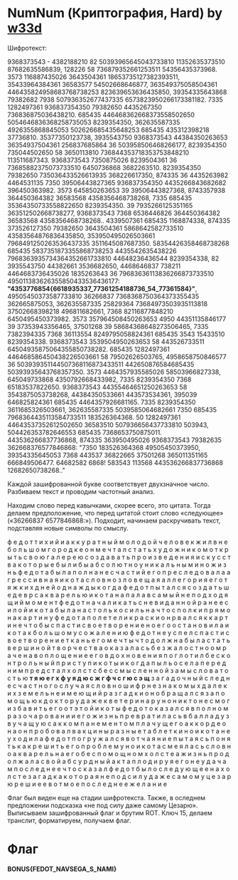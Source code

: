 # NumNum (Криптография, Hard) by [w33d](https://github.com/w3irdd)

Шифротекст:

9368373543 - 4382188210 82 50393965645043733810 11352635373510 87682635586839, 128226 58 736879352661253511 54356435373968. 3573 116887435026 3643504361 18653735127382393511, 35433964384361 36583577 54502668646877, 363549375058504361 446435824958683768738253 823639653636435850, 39354335643868 79382682 7938 507936352677437335 6573823950266173381182. 7335 1282497361 936837354350 79382650 4435267350 736836875036438210. 685435 446468362668373558502650 5054646836368258735053 8239354350, 362635587335 4926355868845053 502626685435648253 685435 435312398218 37736810.
35377350123738, 3935543750 9368373543 44384350263653 36354937504361 256837685864 36 503958506468266177, 8239354350 735044502650 58 3650113810 736844353718353753848210 113511687343. 9368373543 7350875026 8239504361 36 73685882375073733510 6450736868 3682263510. 8239354350 79382650 735036433526613935 368226617350, 874335 36 4435263982 4464531135 7350 39506443827365 936837354350 4435266843682682 396450363982. 3573 645850263653 39 39506443827368, 8743357938 364450364382 36583568 4358356468738268, 7335 685435 35364350733558822650 8239354350. 39 7935266125351165 363512502668738277, 9368373543 7368 6536446826 364450364382 36583568 4358356468738268..
4339507361 685435 1168874338, 874335 373526127350 79382650 3643504361 5868642582733510 43583564876836435850, 353950495026503661 7968491250263536437335 3511645087687350. 58354426358468738268 685435 5837351873355868738253 4435542635438226 7968363935734364352661733810 44648236436544 8239354338, 82 3935543750 44382661 3536682650, 4468646837 738211 4464683736435026 1835263643 36 79683636113836266873733510 495011383626355850433536436177: **"4353776854{6618935337_77361254188736_54_77361584}"**, 49505450373587733810 36266837 7368368750364373355435 362665875053, 362635587335 25829364 73684973503935113818 37502668398218 496811682661, 7368 82116877848210 6450495450373982.
3573 357964508450263653 4950 44351135846177 39 37353943356465, 37501268 39 58684368648273506465, 7335 7382394335 7368 36113554 8249795058824361 685435 3543 15433510 8239354338. 9368373543 3539504950263653 58 443526733511 64504935875064355850738282. 685435 1282497361 446468586450438226503661 58 79502626503765, 4958658750846577 36 503939351144507368116873433511 442650876584685435 50393935643768357350. 3573 4464357935585026 58503966827338, 645049733868 4350792668433982, 7335 8239354350 7368 65183537822650. 9368373543 44355464651250263653 58 3543875053738268, 44384350533661 443573534361, 395039 646825824361 685435 4464357926681165. 7335 8239354350 3611685326503661, 362635587335 5039585064682661 7350 685435 7968364435113584733511 183526364368. 50 1282497361 44643537352612502650 36583510 507936656437733810 503943, 504426353782646553 685435 7368653750875011.
443536266837736868, 874335 363950495026 9368373543 79382635 362668376577846868: "7350 183526364368 49505450373950, 39354335645053 7368 443537 36822665 37501268 365011351165 666849506477. 64682582 6868! 583543 113568 443536266837736868 12682650738268.."

Каждой зашифрованной букве соответствует двухзначное число. Разбиваем текст и проводим частотный анализ.

Находим слово перед кавычками, скорее всего, это цитата. Тогда делаем предположение, что перед цитатой стоит слово «следующее» («36266837 6577846868:»). Подходит, начинаем раскручивать текст, подставляя новые символы по смыслу.

ф е д о т т и х и й и а к к у р а т н ы й м о л о д о й ч е л о в е к ж и л в н е б о л ь ш о м г о р о д к е о н м е ч т а л с т а т ь х у д о ж н и к о м о т к р ы т ь с в о ю г а л е р е ю с о з д а в а т ь п р о и з в е д е н и я и с к у с с т в а к о т о р ы е б ы л и б ы а б с о л ю т н о у н и к а л ь н ы м и н о ж и з н ь ф е д о т а б ы л а п о л н а н е с ч а с т и й е г о п р е с л е д о в а л а а г р е с с и в н а я и к о т а с л о в н о з л о в е щ а я а л л е г о р и я е г о т я ж к и х д н е й о д н а ж д ы к о г д а ф е д о т п ы т а л с я с о з д а т ь ш е д е в р с а к в а р е л ь ю и к о т а н а п а л а в с а м ы й н е п о д х о д я щ и й м о м е н т ф е д о т н а ч а л и к а т ь с н е в и д а н н о й р а н е е с и л о й и к о т а б ы л а н а с т о л ь к о с и л ь н а ч т о с п о л к и п р я м о н а к а р т и н у ф е д о т а п о л е т е л и к р а с к и о н р в а л с я к к а р т и н е ч т о б ы с п а с т и с в о е т в о р е н и е н о е г о о с т а н о в и л а и к о т а к б о л ь ш о м у с о ж а л е н и ю ф е д о т н е у с п е л с п а с т и с в о е т в о р е н и е т к а н ь е г о м е ч т ы ч т о д о л ж н а б ы л а с т а т ь в е р ш и н о й т в о р ч е с т в а о к а з а л а с ь б е з ж а л о с т н о о м р а ч е н а в о п л о щ е н и е е г о в д о х н о в е н и я п о г л о т и л б е с к о н т р о л ь н ы й п р и с т у п и к о т ы и к о г д а п ы л ь о с е л а п е р е д н и м п р е д с т а л х о л с т с б е с с м ы с л е н н о й з а м ы с л о в а т о с т ь ю **т я ю е г х ф у я д ю с ж г ф ч с г ю с э щ** з а г а д о ч н ы й с л е д н е с ч а с т н о г о с л у ч а я с л о в н о ш и ф р н е з н а к о м ы х д а л е к и х з е м е л ь н е и м е ю щ и й р а з г а д к и о н о б р а щ а л с я з а п о м о щ ь ю к д о к т о р у д а ж е к в е т е р и н а р у н о н и к т о н е с м о г и з б а в и т ь е г о о т э т о й и к о т ы ф е д о т о к а з а л с я в п о л н о м р а з о ч а р о в а н и и е г о ж и з н ь п р е в р а т и л а с ь в б а л л а д у з в у ч а щ у ю с а к к о м п а н е м е н т о м п л а ч у щ е г о а к к о р д е о н а о н п р о б о в а л в а к ц и н ы р а з н ы е т а б л е т к и н о и к о т а н е у х о д и л а ф е д о т п о г р у ж а л с я в о т ч а я н и е п ы т а я с ь п о н я т ь к а к р е ш и т ь е г о п р о б л е м у н о и к о т а с м е я л а с ь с л о в н о а к в а р е л ь н а е г о б е с п о м о щ н о м х о л с т е а ж и з н ь п р о д о л ж а л а с в о й а б с у р д н ы й а к т а п л о д и р у я е г о н е у д а ч а м п о с л е д н е е ч т о с к а з а л ф е д о т б ы л о с л е д у ю щ е е н а х о л с т е з а г а д к а к о т о р а я н е п о д с и л у д а ж е с а м о м у ц е з а р ю р е ш и е е в о т м о е п о с л е д н е е ж е л а н и е

Флаг был виден еще на стадии шифротекста. Также, в оследнем предложении подсказка «не под силу даже самому Цезарю». Выписываем зашифрованный флаг и брутим ROT. Ключ 15, делаем транслит, форматируем, получаем флаг.

# Флаг
**BONUS{FEDOT_NAVSEGA_S_NAMI}**
